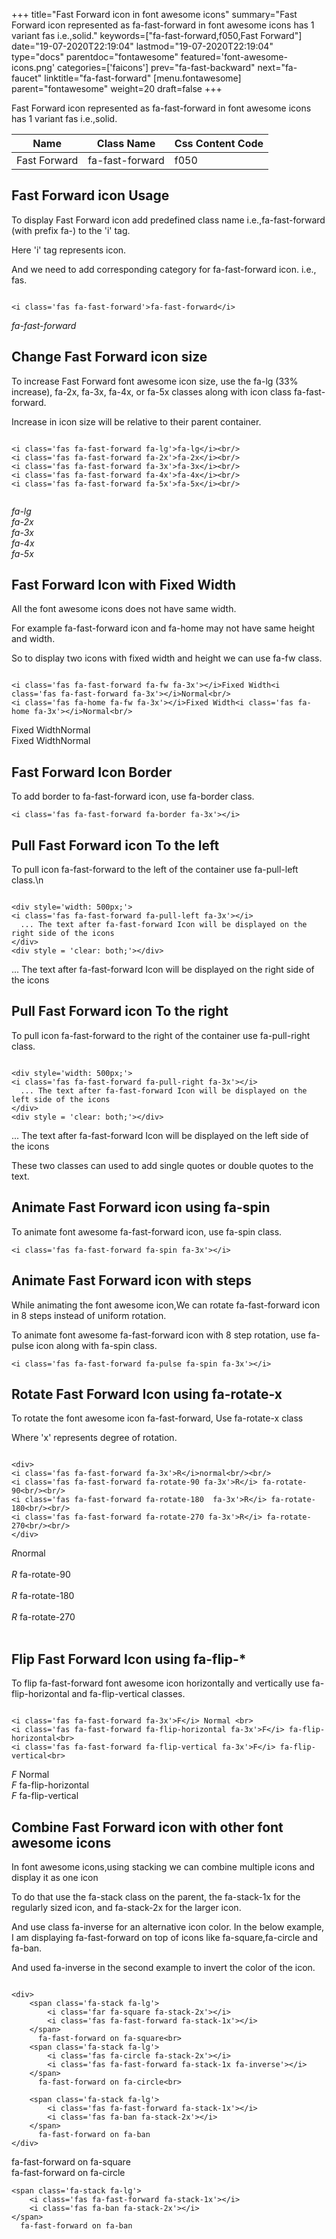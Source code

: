+++
title="Fast Forward icon in font awesome icons"
summary="Fast Forward icon represented as fa-fast-forward in font awesome icons has 1 variant fas i.e.,solid."
keywords=["fa-fast-forward,f050,Fast Forward"]
date="19-07-2020T22:19:04"
lastmod="19-07-2020T22:19:04"
type="docs"
parentdoc="fontawesome"
featured='font-awesome-icons.png'
categories=['faicons']
prev="fa-fast-backward"
next="fa-faucet"
linktitle="fa-fast-forward"
[menu.fontawesome]
parent="fontawesome"
weight=20
draft=false
+++


Fast Forward icon represented as fa-fast-forward in font awesome icons has 1 variant fas i.e.,solid.

<div class='table-responsive'><table class='table'><thead><tr><th>Name</th><th>Class Name</th><th>Css Content Code</th></tr></thead><tbody><tr><td>Fast Forward</td><td>fa-fast-forward</td><td>f050</td></tr></tbody></table></div>



## Fast Forward icon Usage

To display Fast Forward icon add predefined class name i.e.,fa-fast-forward (with prefix fa-) to the 'i' tag.

Here 'i' tag represents icon.

And we need to add corresponding category for fa-fast-forward icon. i.e., fas.


```

<i class='fas fa-fast-forward'>fa-fast-forward</i>
```

<i class='fas fa-fast-forward'>fa-fast-forward</i>




## Change Fast Forward icon size
To increase Fast Forward font awesome icon size, use the fa-lg (33% increase), fa-2x, fa-3x, fa-4x, or fa-5x classes along with icon class fa-fast-forward.

Increase in icon size will be relative to their parent container. 

```

<i class='fas fa-fast-forward fa-lg'>fa-lg</i><br/>
<i class='fas fa-fast-forward fa-2x'>fa-2x</i><br/>
<i class='fas fa-fast-forward fa-3x'>fa-3x</i><br/>
<i class='fas fa-fast-forward fa-4x'>fa-4x</i><br/>
<i class='fas fa-fast-forward fa-5x'>fa-5x</i><br/>
            
```

<i class='fas fa-fast-forward fa-lg'>fa-lg</i><br/>
<i class='fas fa-fast-forward fa-2x'>fa-2x</i><br/>
<i class='fas fa-fast-forward fa-3x'>fa-3x</i><br/>
<i class='fas fa-fast-forward fa-4x'>fa-4x</i><br/>
<i class='fas fa-fast-forward fa-5x'>fa-5x</i><br/>
            



## Fast Forward Icon with Fixed Width 

All the font awesome icons does not have same width.

For example fa-fast-forward icon and fa-home may not have same height and width.

So to display two icons with fixed width and height we can use fa-fw class.


```

<i class='fas fa-fast-forward fa-fw fa-3x'></i>Fixed Width<i class='fas fa-fast-forward fa-3x'></i>Normal<br/>
<i class='fas fa-home fa-fw fa-3x'></i>Fixed Width<i class='fas fa-home fa-3x'></i>Normal<br/>
```

<i class='fas fa-fast-forward fa-fw fa-3x'></i>Fixed Width<i class='fas fa-fast-forward fa-3x'></i>Normal<br/>
<i class='fas fa-home fa-fw fa-3x'></i>Fixed Width<i class='fas fa-home fa-3x'></i>Normal<br/>



## Fast Forward Icon Border 

To add border to fa-fast-forward icon, use fa-border class.


```
<i class='fas fa-fast-forward fa-border fa-3x'></i>

```
<i class='fas fa-fast-forward fa-border fa-3x'></i>





## Pull Fast Forward icon To the left

To pull icon fa-fast-forward to the left of the container use fa-pull-left class.\n

```

<div style='width: 500px;'>
<i class='fas fa-fast-forward fa-pull-left fa-3x'></i>
  ... The text after fa-fast-forward Icon will be displayed on the right side of the icons
</div>
<div style = 'clear: both;'></div>
```

<div style='width: 500px;'>
<i class='fas fa-fast-forward fa-pull-left fa-3x'></i>
  ... The text after fa-fast-forward Icon will be displayed on the right side of the icons
</div>
<div style = 'clear: both;'></div>




## Pull Fast Forward icon To the right
To pull icon fa-fast-forward to the right of the container use fa-pull-right class.

```

<div style='width: 500px;'>
<i class='fas fa-fast-forward fa-pull-right fa-3x'></i>
  ... The text after fa-fast-forward Icon will be displayed on the left side of the icons
</div>
<div style = 'clear: both;'></div>
```

<div style='width: 500px;'>
<i class='fas fa-fast-forward fa-pull-right fa-3x'></i>
  ... The text after fa-fast-forward Icon will be displayed on the left side of the icons
</div>
<div style = 'clear: both;'></div>

These two classes can used to add single quotes or double quotes to the text.


## Animate Fast Forward icon using fa-spin
To animate font awesome fa-fast-forward icon, use fa-spin class.

```
<i class='fas fa-fast-forward fa-spin fa-3x'></i>
```
<i class='fas fa-fast-forward fa-spin fa-3x'></i>




## Animate Fast Forward icon with steps
While animating the font awesome icon,We can rotate fa-fast-forward icon in 8 steps instead of uniform rotation.

To animate font awesome fa-fast-forward icon with 8 step rotation, use fa-pulse icon along with fa-spin class.


```
<i class='fas fa-fast-forward fa-pulse fa-spin fa-3x'></i>

```
<i class='fas fa-fast-forward fa-pulse fa-spin fa-3x'></i>





## Rotate Fast Forward Icon using fa-rotate-x
To rotate the font awesome icon fa-fast-forward, Use fa-rotate-x class

Where 'x' represents degree of rotation.


```

<div>
<i class='fas fa-fast-forward fa-3x'>R</i>normal<br/><br/>
<i class='fas fa-fast-forward fa-rotate-90 fa-3x'>R</i> fa-rotate-90<br/><br/> 
<i class='fas fa-fast-forward fa-rotate-180  fa-3x'>R</i> fa-rotate-180<br/><br/> 
<i class='fas fa-fast-forward fa-rotate-270 fa-3x'>R</i> fa-rotate-270<br/><br/>
</div>
```

<div>
<i class='fas fa-fast-forward fa-3x'>R</i>normal<br/><br/>
<i class='fas fa-fast-forward fa-rotate-90 fa-3x'>R</i> fa-rotate-90<br/><br/> 
<i class='fas fa-fast-forward fa-rotate-180  fa-3x'>R</i> fa-rotate-180<br/><br/> 
<i class='fas fa-fast-forward fa-rotate-270 fa-3x'>R</i> fa-rotate-270<br/><br/>
</div>




## Flip Fast Forward Icon using fa-flip-*
To flip fa-fast-forward font awesome icon horizontally and vertically use fa-flip-horizontal and fa-flip-vertical classes. 

```

<i class='fas fa-fast-forward fa-3x'>F</i> Normal <br>
<i class='fas fa-fast-forward fa-flip-horizontal fa-3x'>F</i> fa-flip-horizontal<br>
<i class='fas fa-fast-forward fa-flip-vertical fa-3x'>F</i> fa-flip-vertical<br>
```

<i class='fas fa-fast-forward fa-3x'>F</i> Normal <br>
<i class='fas fa-fast-forward fa-flip-horizontal fa-3x'>F</i> fa-flip-horizontal<br>
<i class='fas fa-fast-forward fa-flip-vertical fa-3x'>F</i> fa-flip-vertical<br>




## Combine Fast Forward icon with other font awesome icons
In font awesome icons,using stacking we can combine multiple icons and display it as one icon 

To do that use the fa-stack class on the parent, the fa-stack-1x for the regularly sized icon, and fa-stack-2x for the larger icon.

And use class fa-inverse for an alternative icon color. 
In the below example, I am displaying fa-fast-forward on top of icons like fa-square,fa-circle and fa-ban.

And used fa-inverse in the second example to invert the color of the icon.

```

<div>
    <span class='fa-stack fa-lg'>
        <i class='far fa-square fa-stack-2x'></i>
        <i class='fas fa-fast-forward fa-stack-1x'></i>
    </span>
      fa-fast-forward on fa-square<br>
    <span class='fa-stack fa-lg'>
        <i class='fas fa-circle fa-stack-2x'></i>
        <i class='fas fa-fast-forward fa-stack-1x fa-inverse'></i>
    </span>
      fa-fast-forward on fa-circle<br>

    <span class='fa-stack fa-lg'>
        <i class='fas fa-fast-forward fa-stack-1x'></i>
        <i class='fas fa-ban fa-stack-2x'></i>
    </span>
      fa-fast-forward on fa-ban
</div>
```

<div>
    <span class='fa-stack fa-lg'>
        <i class='far fa-square fa-stack-2x'></i>
        <i class='fas fa-fast-forward fa-stack-1x'></i>
    </span>
      fa-fast-forward on fa-square<br>
    <span class='fa-stack fa-lg'>
        <i class='fas fa-circle fa-stack-2x'></i>
        <i class='fas fa-fast-forward fa-stack-1x fa-inverse'></i>
    </span>
      fa-fast-forward on fa-circle<br>

    <span class='fa-stack fa-lg'>
        <i class='fas fa-fast-forward fa-stack-1x'></i>
        <i class='fas fa-ban fa-stack-2x'></i>
    </span>
      fa-fast-forward on fa-ban
</div>






